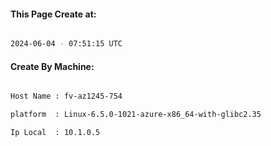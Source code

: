 
   
#### This Page Create at:

```bash

2024-06-04 - 07:51:15 UTC

```

#### Create By Machine:

```bash

Host Name : fv-az1245-754

platform  : Linux-6.5.0-1021-azure-x86_64-with-glibc2.35

Ip Local  : 10.1.0.5

```

